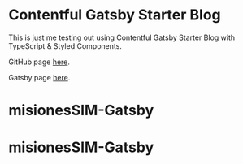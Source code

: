# Contentful Gatsby Starter Blog

This is just me testing out using Contentful Gatsby Starter Blog with TypeScript & Styled Components.

GitHub page [here](https://github.com/contentful/starter-gatsby-blog).

Gatsby page [here](https://www.gatsbyjs.com/starters/contentful/starter-gatsby-blog).
# misionesSIM-Gatsby
# misionesSIM-Gatsby
